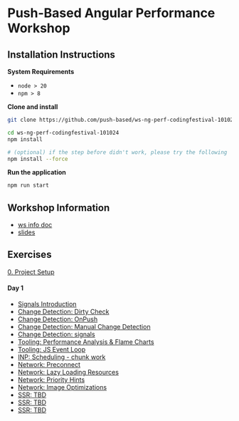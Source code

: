 # Push-Based Angular Performance Workshop

## Installation Instructions

**System Requirements**

* `node > 20`
* `npm > 8`

**Clone and install**

```bash
git clone https://github.com/push-based/ws-ng-perf-codingfestival-101024.git

cd ws-ng-perf-codingfestival-101024
npm install

# (optional) if the step before didn't work, please try the following
npm install --force
```

**Run the application**

```bash
npm run start
```

## Workshop Information

* [ws info doc](https://docs.google.com/document/d/1T4gpbWWGJRzptj2G4UkHhKXKixtNOtFZ2sIKU60EtJ4/edit?usp=drive_link)
* [slides](https://drive.google.com/drive/u/1/folders/1_mSUgM1BrtMfRRUPWpuVcUzYL-ilSShG)

## Exercises

[0. Project Setup](./exercises/project%20setup.md)

#### Day 1

* [Signals Introduction](./exercises/signal-introduction.md)
* [Change Detection: Dirty Check](./exercises/change-detection%20-%20Dirty%20Check.md)
* [Change Detection: OnPush](./exercises/change-detection%20-%20OnPush.md)
* [Change Detection: Manual Change Detection](./exercises/change-detection%20-%20manual%20cd.md)
* [Change Detection: signals](./exercises/change-detection%20-%20signals.md)
* [Tooling: Performance Analysis & Flame Charts](./exercises/performance-tab-flame-charts.md)
* [Tooling: JS Event Loop](./exercises/event-loop.md)
* [INP: Scheduling - chunk work](./exercises/scheduling-chunk-work.md)
* [Network: Preconnect](./exercises/network-preconnect.md)
* [Network: Lazy Loading Resources](./exercises/network-lazy-loading.md)
* [Network: Priority Hints](./exercises/network-priority-hints.md)
* [Network: Image Optimizations](./exercises/ng-optimized-images.md)
* [SSR: TBD](TBD)
* [SSR: TBD](TBD)
* [SSR: TBD](TBD)

